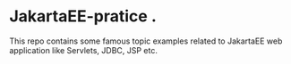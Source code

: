 # JakartaEE-pratice .

This repo contains some famous topic examples related to JakartaEE web application like Servlets, JDBC, JSP etc.
